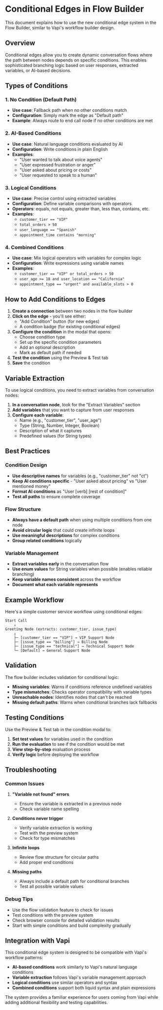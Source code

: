 # Conditional Edges in Flow Builder

This document explains how to use the new conditional edge system in the Flow Builder, similar to Vapi's workflow builder design.

## Overview

Conditional edges allow you to create dynamic conversation flows where the path between nodes depends on specific conditions. This enables sophisticated branching logic based on user responses, extracted variables, or AI-based decisions.

## Types of Conditions

### 1. No Condition (Default Path)
- **Use case**: Fallback path when no other conditions match
- **Configuration**: Simply mark the edge as "Default path"
- **Example**: Always route to end call node if no other conditions are met

### 2. AI-Based Conditions
- **Use case**: Natural language conditions evaluated by AI
- **Configuration**: Write conditions in plain English
- **Examples**:
  - "User wanted to talk about voice agents"
  - "User expressed frustration or anger"
  - "User asked about pricing or costs"
  - "User requested to speak to a human"

### 3. Logical Conditions
- **Use case**: Precise control using extracted variables
- **Configuration**: Define variable comparisons with operators
- **Operators**: equals, not equals, greater than, less than, contains, etc.
- **Examples**:
  - `customer_tier == "VIP"`
  - `total_orders > 50`
  - `user_language == "Spanish"`
  - `appointment_time contains "morning"`

### 4. Combined Conditions
- **Use case**: Mix logical operators with variables for complex logic
- **Configuration**: Write expressions using variable names
- **Examples**:
  - `customer_tier == "VIP" or total_orders > 50`
  - `user_age >= 18 and user_location == "California"`
  - `appointment_type == "urgent" and available_slots > 0`

## How to Add Conditions to Edges

1. **Create a connection** between two nodes in the flow builder
2. **Click on the edge** - you'll see either:
   - "Add Condition" button (for new edges)
   - A condition badge (for existing conditional edges)
3. **Configure the condition** in the modal that opens:
   - Choose condition type
   - Set up the specific condition parameters
   - Add an optional description
   - Mark as default path if needed
4. **Test the condition** using the Preview & Test tab
5. **Save** the condition

## Variable Extraction

To use logical conditions, you need to extract variables from conversation nodes:

1. **In a conversation node**, look for the "Extract Variables" section
2. **Add variables** that you want to capture from user responses
3. **Configure each variable**:
   - Name (e.g., "customer_tier", "user_age")
   - Type (String, Number, Integer, Boolean)
   - Description of what it captures
   - Predefined values (for String types)

## Best Practices

### Condition Design
- **Use descriptive names** for variables (e.g., "customer_tier" not "ct")
- **Keep AI conditions specific** - "User asked about pricing" vs "User mentioned money"
- **Format AI conditions** as "User [verb] [rest of condition]"
- **Test all paths** to ensure complete coverage

### Flow Structure
- **Always have a default path** when using multiple conditions from one node
- **Avoid circular logic** that could create infinite loops
- **Use meaningful descriptions** for complex conditions
- **Group related conditions** logically

### Variable Management
- **Extract variables early** in the conversation flow
- **Use enum values** for String variables when possible (enables reliable branching)
- **Keep variable names consistent** across the workflow
- **Document what each variable represents**

## Example Workflow

Here's a simple customer service workflow using conditional edges:

```
Start Call
    ↓
Greeting Node (extracts: customer_tier, issue_type)
    ↓
    ├─ [customer_tier == "VIP"] → VIP Support Node
    ├─ [issue_type == "billing"] → Billing Node
    ├─ [issue_type == "technical"] → Technical Support Node
    └─ [Default] → General Support Node
```

## Validation

The flow builder includes validation for conditional logic:

- **Missing variables**: Warns if conditions reference undefined variables
- **Type mismatches**: Checks operator compatibility with variable types
- **Unreachable nodes**: Identifies nodes that can't be reached
- **Missing default paths**: Warns when conditional branches lack fallbacks

## Testing Conditions

Use the Preview & Test tab in the condition modal to:

1. **Set test values** for variables used in the condition
2. **Run the evaluation** to see if the condition would be met
3. **View step-by-step** evaluation process
4. **Verify logic** before deploying the workflow

## Troubleshooting

### Common Issues

1. **"Variable not found" errors**
   - Ensure the variable is extracted in a previous node
   - Check variable name spelling

2. **Conditions never trigger**
   - Verify variable extraction is working
   - Test with the preview system
   - Check for type mismatches

3. **Infinite loops**
   - Review flow structure for circular paths
   - Add proper end conditions

4. **Missing paths**
   - Always include a default path for conditional branches
   - Test all possible variable values

### Debug Tips

- Use the flow validation feature to check for issues
- Test conditions with the preview system
- Check browser console for detailed validation results
- Start with simple conditions and build complexity gradually

## Integration with Vapi

This conditional edge system is designed to be compatible with Vapi's workflow patterns:

- **AI-based conditions** work similarly to Vapi's natural language conditions
- **Variable extraction** follows Vapi's variable management approach
- **Logical conditions** use similar operators and syntax
- **Combined conditions** support both liquid syntax and plain expressions

The system provides a familiar experience for users coming from Vapi while adding additional flexibility and testing capabilities.
